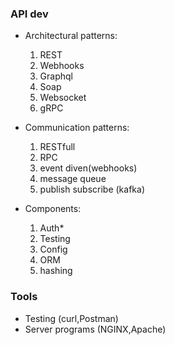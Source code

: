 

### API dev

- Architectural patterns:
	1. REST
	2. Webhooks
	3. Graphql
	4. Soap
	5. Websocket
	6. gRPC

- Communication patterns:
	1. RESTfull
	2. RPC
	3. event diven(webhooks)
	4. message queue
	5. publish subscribe (kafka)

- Components:
	1. Auth*
	3. Testing
	4. Config
	5. ORM
	6. hashing


### Tools

- Testing (curl,Postman)
- Server programs (NGINX,Apache) 